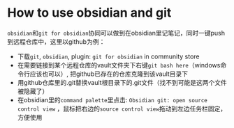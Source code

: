 # How to use obsidian and git
`obsidian`和`git for obsidian`协同可以做到在obsidian里记笔记，同时一键push到远程仓库中，这里以github为例：
- 下载`git`, `obsidian`, plugin: `git for obsidian` in community store
- 在需要链接到某个远程仓库的vault文件夹下右键`git bash here`（windows命令行应该也可以）, 把github已存在的仓库克隆到该vault目录下
- 用github仓库里的.git替换vault根目录下的.git文件（找不到可能是这两个文件被隐藏了）
- 在obsidian里的`command palette`里点击: `Obsidian git: open source control view`  ，鼠标把右边的`source control view`拖动到左边任务栏固定，方便使用